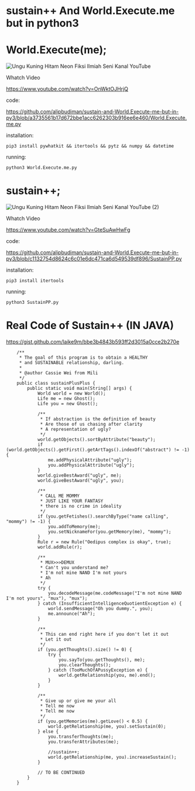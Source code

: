 # sustain++ And World.Execute.me but in python3


# World.Execute(me);

![Ungu Kuning Hitam Neon Fiksi Ilmiah Seni Kanal YouTube](https://user-images.githubusercontent.com/82330418/137039756-2f5477ce-a791-48cf-a1f2-660896702f39.png)

Whatch Video

https://www.youtube.com/watch?v=OnWktOJHrjQ

code:

https://github.com/alipbudiman/sustain-and-World.Execute-me-but-in-py3/blob/a3735561b17d672bbe1acc6262303b916ee6e460/World.Execute.me.py

installation:
    
    pip3 install pywhatkit && itertools && pytz && numpy && datetime

running:
    
    python3 World.Execute.me.py

# sustain++;

![Ungu Kuning Hitam Neon Fiksi Ilmiah Seni Kanal YouTube (2)](https://user-images.githubusercontent.com/82330418/137043193-aab3ba9f-3c22-409e-8e49-b03a6a6a28fb.png)

Whatch Video

https://www.youtube.com/watch?v=GteSuAwHwFg

code:

https://github.com/alipbudiman/sustain-and-World.Execute-me-but-in-py3/blob/c1132754d8624c6c01e6dc471ca6d549539df896/SustainPP.py

installation:

    pip3 install itertools

running:
    
    python3 SustainPP.py
    
    
# Real Code of Sustain++ (IN JAVA)

https://gist.github.com/laike9m/bbe3b4843b593ff2d3015a0cce2b270e


        /**
         * The goal of this program is to obtain a HEALTHY
         * and SUSTAINABLE relationship, darling.
         *
         * @author Cassie Wei from Mili
         */
        public class sustainPlusPlus {
            public static void main(String[] args) {
                World world = new World();
                Life me = new Ghost();
                Life you = new Ghost();

                /**
                 * If abstraction is the definition of beauty
                 * Are those of us chasing after clarity
                 * A representation of ugly?
                 */
                world.getObjects().sortByAttribute("beauty");
                if (world.getObjects().getFirst().getArtTags().indexOf("abstract") != -1) {
                    me.addPhysicalAttribute("ugly");
                    you.addPhysicalAttribute("ugly");
                }
                world.giveBestAward("ugly", me);
                world.giveBestAward("ugly", you);

                /**
                 * CALL ME MOMMY
                 * JUST LIKE YOUR FANTASY
                 * there is no crime in ideality
                 */
                if (you.getFetishes().searchByType("name calling", "mommy") != -1) {
                    you.addToMemory(me);
                    you.setNicknameFor(you.getMemory(me), "mommy");
                }
                Rule r = new Rule("Oedipus complex is okay", true);
                world.addRule(r);

                /** 
                 * MUX>>>DEMUX
                 * Can't you understand me?
                 * I'm not mine NAND I'm not yours
                 * Ah
                 */
                try {
                    you.decodeMessage(me.codeMessage("I'm not mine NAND I'm not yours", "mux"), "mux");
                } catch (InsufficientIntelligenceQuotientException e) {
                    world.sendMessage("Oh you dummy.", you);
                    me.announce("Ah");
                }

                /**
                 * This can end right here if you don't let it out
                 * Let it out
                 */
                if (you.getThoughts().size() != 0) {
                    try {
                        you.sayTo(you.getThoughts(), me);
                        you.clearThoughts();
                    } catch (TooMuchOfAPussyException e) {
                        world.getRelationship(you, me).end();
                    }
                }

                /**
                 * Give up or give me your all
                 * Tell me now
                 * Tell me now
                 */
                if (you.getMemories(me).getLove() < 0.5) {
                    world.getRelationship(me, you).setSustain(0);
                } else {
                    you.transferThoughts(me);
                    you.transferAttributes(me);

                    //sustain++;
                    world.getRelationship(me, you).increaseSustain();
                }

                // TO BE CONTINUED
            }
        }
